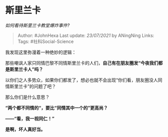 # 斯里兰卡
*如何看待斯里兰卡教堂爆炸事件?*

> Author: #JohnHexa
Last update: *23/07/2021* by ANingNing
Links:
Tags: #社科Social-Science 

 
我发现这里弥漫着一种绝妙的逻辑：

那些嘲讽人家只同情巴黎不同情斯里兰卡的人们，**自己有在朋友圈发“今夜我们都是斯里兰卡人”吗？**

以你们之人多势众，如果你们都发了，想必也就不会出现“你们看，朋友圈没人同情斯里兰卡”的问题了吧？

那么你们是什么意思？

**“两个都不同情的“，要比“同情其中一个的”更高尚？**

**——“看，我一视同仁！”**

  


**是啊，坏人真好当。**



